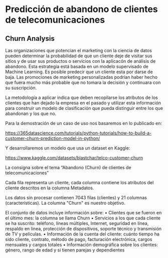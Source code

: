 # Predicción de abandono de clientes de telecomunicaciones

## Churn Analysis
Las organizaciones que potencian el marketing con la ciencia de datos pueden determinar la probabilidad de que un cliente
deje de visitar sus sitios y de usar sus productos o servicios con la aplicacón de análisis de abandono.
Esta estrategia está basada en un modelo supervisado de Machine Learning.
Es posible predecir que un cliente esta por darse de baja. Las promociones de marketing personalizadas podrían haber hecho 
que fuera mucho más probable que no tomara la decisión y continuara con su suscripción.

La metodología a aplicar indica que deben recopilarse los atributos de los clientes que
han dejado la empresa en el pasado y utilizar esta información para construir un
modelo de clasificación que pueda distinguir entre los que abandonan y los que no.

Para la demostración de un caso de uso nos basaremos en lo publicado en: 

https://365datascience.com/tutorials/python-tutorials/how-to-build-a-customer-churn-prediction-model-in-python/

Y desarrollaremos un modelo que usa un dataset en Kaggle:

https://www.kaggle.com/datasets/blastchar/telco-customer-churn

La consigna sobre el tema “Abandono (Churn) de clientes de telecomunicaciones”

Cada fila representa un cliente, cada columna contiene los atributos del cliente
descritos en la columna Metadatos.

Los datos sin procesar contienen 7043 filas (clientes) y 21 columnas (características).
La columna "Churn" es nuestro objetivo.

El conjunto de datos incluye información sobre:
• Clientes que se fueron en el último mes: la columna se llama Churn
• Servicios a los que cada cliente se ha suscrito: teléfono, líneas múltiples, Internet,
seguridad en línea, respaldo en línea, protección de dispositivos, soporte técnico y
transmisión de TV y películas.
• Información de la cuenta del cliente: cuánto tiempo ha sido cliente, contrato,
método de pago, facturación electrónica, cargos mensuales y cargos totales
• Información demográfica sobre los clientes: género, rango de edad y si tienen
parejas y dependientes
